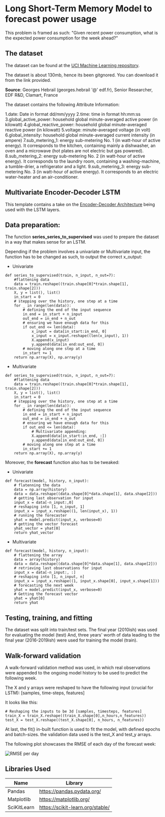 #  Long Short-Term Memory Model to forecast power usage

This problem is framed as such:
"Given recent power consumption, what is the expected power consumption for the week ahead?"

## The dataset
The dataset can be found at the [UCI Machine Learning repository](https://archive.ics.uci.edu/ml/datasets/individual+household+electric+power+consumption).

The dataset is about 130mb, hence its been gitgnored. You can download it from the link provided.

**Source**: Georges Hebrail (georges.hebrail '@' edf.fr), Senior Researcher, EDF R&D, Clamart, France

The dataset contains the following Attribute Information:

1.date: Date in format dd/mm/yyyy
2.time: time in format hh:mm:ss
3.global_active_power: household global minute-averaged active power (in kilowatt)
4.global_reactive_power: household global minute-averaged reactive power (in kilowatt)
5.voltage: minute-averaged voltage (in volt)
6.global_intensity: household global minute-averaged current intensity (in ampere)
7.sub_metering_1: energy sub-metering No. 1 (in watt-hour of active energy). It corresponds to the kitchen, containing mainly a dishwasher, an oven and a microwave (hot plates are not electric but gas powered).
8.sub_metering_2: energy sub-metering No. 2 (in watt-hour of active energy). It corresponds to the laundry room, containing a washing-machine, a tumble-drier, a refrigerator and a light.
9.sub_metering_3: energy sub-metering No. 3 (in watt-hour of active energy). It corresponds to an electric water-heater and an air-conditioner.

## Multivariate Encoder-Decoder LSTM
This template contains a take on the [Encoder-Decoder Architecture](https://d2l.ai/chapter_recurrent-modern/encoder-decoder.html) being used with the LSTM layers.

## Data preparation:
The function **series_series_to_supervised** was used to prepare the dataset in a way that makes sense for an LSTM.

Depending if the problem involves a univariate or Multivariate input, the function has to be changed as such, to output the correct x_output:
- Univariate
```
def series_to_supervised(train, n_input, n_out=7):
    #flattening data
    data = train.reshape((train.shape[0]*train.shape[1], train.shape[2]))
    X, y = list(), list()
    in_start = 0
    # stepping over the history, one step at a time
    for _ in range(len(data)):
        # defining the end of the input sequence
        in_end = in_start + n_input
        out_end = in_end + n_out
        # ensuring we have enough data for this
        if out_end <= len(data):
            x_input = data[in_start:in_end, 0]
            x_input = x_input.reshape((len(x_input), 1))
            X.append(x_input)
            y.append(data[in_end:out_end, 0])
        # moving along one step at a time
        in_start += 1
    return np.array(X), np.array(y)
```
- Multivariate
```
def series_to_supervised(train, n_input, n_out=7):
    #flattening data
    data = train.reshape((train.shape[0]*train.shape[1], train.shape[2]))
    X, y = list(), list()
    in_start = 0
    # stepping over the history, one step at a time
    for _ in range(len(data)):
        # defining the end of the input sequence
        in_end = in_start + n_input
        out_end = in_end + n_out
        # ensuring we have enough data for this
        if out_end <= len(data):
            # Multivariate appending:
            X.append(data[in_start:in_end, :])
            y.append(data[in_end:out_end, 0])
        # moving along one step at a time
        in_start += 1
    return np.array(X), np.array(y)
```

Moreover, the **forecast** function also has to be tweaked:
- Univariate
```
def forecast(model, history, n_input):
    # flatenning the data
    data = np.array(history)
    data = data.reshape((data.shape[0]*data.shape[1], data.shape[2]))
    # getting last observation for input
    input_x = data[-n_input:,0]
    # reshaping into [1, n_input, 1]
    input_x = input_x.reshape((1, len(input_x), 1))
    # running the forecaster
    yhat = model.predict(input_x, verbose=0)
    # getting the vector forecast
    yhat_vector = yhat[0]
    return yhat_vector
```
- Multivariate
```
def forecast(model, history, n_input):
	# flattening the array
	data = array(history)
	data = data.reshape((data.shape[0]*data.shape[1], data.shape[2]))
	# retrieving last observations for input
	input_x = data[-n_input:, :]
	# reshaping into [1, n_input, n]
	input_x = input_x.reshape((1, input_x.shape[0], input_x.shape[1]))
	# forecasting the next week
	yhat = model.predict(input_x, verbose=0)
	# Getting the forecast vector
	yhat = yhat[0]
	return yhat
```

## Testing, training, and fitting

The dataset was split into train/test sets.
The final year (2010ish) was used for evaluating the model (test)
And, three years' worth of data leading to the final year (2016-2019ish) were used for training the model (train).

## Walk-forward validation

A walk-forward validation method was used, in which real observations were appended to the ongoing model history to be used to predict the following week.

The X and y arrays were reshaped to have the following input (crucial for LSTM):
[samples, time-steps, features]

It looks like this:
```
# Reshaping the inputs to be 3d [samples, timesteps, features]
train_X = train_X.reshape((train_X.shape[0],n_hours,n_features))
test_X = test_X.reshape((test_X.shape[0], n_hours, n_features)) 
```

At last, the fit() in-built function is used to fit the model, with defined epochs and batch-sizes.
the validation data used is the test_X and test_y arrays.

The following plot showcases the RMSE of each day of the forecast week:

![RMSE per day](./rmse-per-day.png.png)

## Libraries Used

| Name | Library |
| ------ | ------ |
| Pandas | https://pandas.pydata.org/ |
| Matplotlib | https://matplotlib.org/ |
| SciKitLearn | https://scikit-learn.org/stable/ |